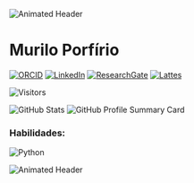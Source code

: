 ![Animated Header](https://camo.githubusercontent.com/281f6e59d137ed8383cd963bf55e22c568254c2fb341ef80ae96399ae9a0e896/68747470733a2f2f63617073756c652d72656e6465722e76657263656c2e6170702f6170693f747970653d776176696e6726636f6c6f723d334635464630266865696768743d3132302673656374696f6e3d686561646572)

# Murilo Porfírio

[![ORCID](https://img.shields.io/badge/ORCID-A8A8A8?style=for-the-badge&logo=orcid&logoColor=white)](https://orcid.org/0000-0002-7533-0763)
[![LinkedIn](https://img.shields.io/badge/LinkedIn-0077B5?style=for-the-badge&logo=linkedin&logoColor=white)](https://www.linkedin.com/in/murilo-porfírio-23820915a/)
[![ResearchGate](https://img.shields.io/badge/ResearchGate-00CCBB?style=for-the-badge&logo=researchgate&logoColor=white)](https://www.researchgate.net/profile/Murilo-Porfirio-De-Aguiar)
[![Lattes](https://img.shields.io/badge/Lattes-FFFFFF?style=for-the-badge&logo=data:image/svg+xml;base64,SUAdGVzdCBzdGVhZHkgYmFkZ2U=)](http://lattes.cnpq.br/0683651792361151)

![Visitors](https://visitor-badge.laobi.icu/badge?page_id=YOUR_USERNAME.YOUR_REPOSITORY)

![GitHub Stats](https://github-readme-stats.vercel.app/api?username=MuriloPorfirio&show_icons=true&theme=dark)
![GitHub Profile Summary Card](http://github-profile-summary-cards.vercel.app/api/cards/profile-details?username=MuriloPorfirio&theme=dark)


### Habilidades:
![Python](https://img.shields.io/badge/Python-3776AB?style=flat-square&logo=python&logoColor=white)

![Animated Header](https://camo.githubusercontent.com/68cd177c4f682d0a9073ea1531e4a231261979ca6eb432a0a3a482a18af5fa4c/68747470733a2f2f63617073756c652d72656e6465722e76657263656c2e6170702f6170693f747970653d776176696e6726636f6c6f723d334635464630266865696768743d3132302673656374696f6e3d666f6f746572)




<!---
MuriloPorfirio/MuriloPorfirio is a ✨ special ✨ repository because its `README.md` (this file) appears on your GitHub profile.
You can click the Preview link to take a look at your changes.
--->
